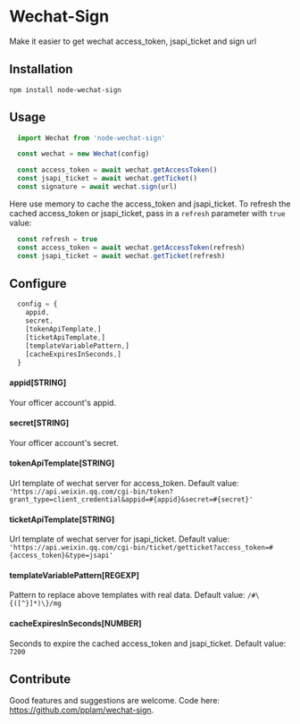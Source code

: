 Wechat-Sign
==========

Make it easier to get wechat access_token, jsapi_ticket and sign url

## Installation

  `npm install node-wechat-sign`

## Usage

~~~javascript
  import Wechat from 'node-wechat-sign'

  const wechat = new Wechat(config)

  const access_token = await wechat.getAccessToken()
  const jsapi_ticket = await wechat.getTicket()
  const signature = await wechat.sign(url)
~~~

Here use memory to cache the access_token and jsapi_ticket.
To refresh the cached access_token or jsapi_ticket, pass in a `refresh` parameter with `true` value:

~~~javascript
  const refresh = true
  const access_token = await wechat.getAccessToken(refresh)
  const jsapi_ticket = await wechat.getTicket(refresh)
~~~

## Configure

~~~javascript
  config = {
    appid,
    secret,
    [tokenApiTemplate,]
    [ticketApiTemplate,]
    [templateVariablePattern,]
    [cacheExpiresInSeconds,]
  }
~~~

#### appid[STRING]

  Your officer account's appid.

#### secret[STRING]

  Your officer account's secret.

#### tokenApiTemplate[STRING]

  Url template of wechat server for access_token.
  Default value:
  `'https://api.weixin.qq.com/cgi-bin/token?grant_type=client_credential&appid=#{appid}&secret=#{secret}'`

#### ticketApiTemplate[STRING]

  Url template of wechat server for jsapi_ticket.
  Default value:
  `'https://api.weixin.qq.com/cgi-bin/ticket/getticket?access_token=#{access_token}&type=jsapi'`

#### templateVariablePattern[REGEXP]

  Pattern to replace above templates with real data.
  Default value:
  `/#\{([^}]*)\}/mg`

#### cacheExpiresInSeconds[NUMBER]

  Seconds to expire the cached access_token and jsapi_ticket.
  Default value:
  `7200`


## Contribute

  Good features and suggestions are welcome. Code here: https://github.com/pplam/wechat-sign.
